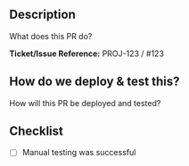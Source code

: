 ## Description

What does this PR do?

**Ticket/Issue Reference:**  PROJ-123 / #123

## How do we deploy & test this?

How will this PR be deployed and tested?

## Checklist

- [ ] Manual testing was successful
